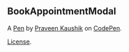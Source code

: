 BookAppointmentModal
--------------------


A [Pen](http://codepen.io/geekypraveen/pen/zBJmZz) by [Praveen Kaushik](http://codepen.io/geekypraveen) on [CodePen](http://codepen.io/).

[License](http://codepen.io/geekypraveen/pen/zBJmZz/license).